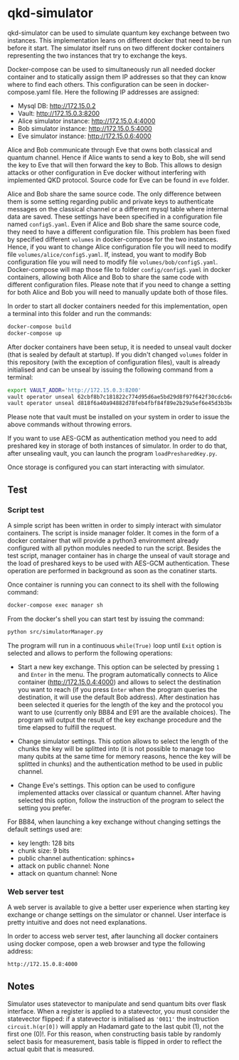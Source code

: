 # qkd-simulator

qkd-simulator can be used to simulate quantum key exchange between two instances. This implementation leans on different docker that need to be run before it start. The simulator itself runs on two different docker containers representing the two instances that try to exchange the keys.

Docker-compose can be used to simultaneously run all needed docker container and to statically assign them IP addresses so that they can know where to find each others. This configuration can be seen in docker-compose.yaml file. Here the following IP addresses are assigned:
- Mysql DB: http://172.15.0.2
- Vault: http://172.15.0.3:8200
- Alice simulator instance: http://172.15.0.4:4000
- Bob simulator instance: http://172.15.0.5:4000
- Eve simulator instance: http://172.15.0.6:4000

Alice and Bob communicate through Eve that owns both classical and quantum channel. Hence if Alice wants to send a key to Bob, she will send the key to Eve that will then forward the key to Bob. This allows to design attacks or other configuration in Eve docker without interfering with implemented QKD protocol. Source code for Eve can be found in `eve` folder.

Alice and Bob share the same source code. The only difference between them is some setting regarding public and private keys to authenticate messages on the classical channel or a different mysql table where internal data are saved. These settings have been specified in a configuration file named `configS.yaml`. Even if Alice and Bob share the same source code, they need to have a different configuration file. This problem has been fixed by specified different `volumes` in docker-compose for the two instances. Hence, if you want to change Alice configuration file you will need to modify file `volumes/alice/configS.yaml`. If, instead, you want to modify Bob configuration file you will need to modify file `volumes/bob/configS.yaml`. Docker-compose will map those file to folder `config/configS.yaml` in docker containers, allowing both Alice and Bob to share the same code with different configuration files. Please note that if you need to change a setting for both Alice and Bob you will need to manually update both of those files.

In order to start all docker containers needed for this implementation, open a terminal into this folder and run the commands:
```sh
docker-compose build
docker-compose up
```

After docker containers have been setup, it is needed to unseal vault docker (that is sealed by default at startup). If you didn't changed `volumes` folder in this repository (with the exception of configuration files), vault is already initialised and can be unseal by issuing the following command from a terminal:
```sh
export VAULT_ADDR='http://172.15.0.3:8200'
vault operator unseal 62cbf8b7c181822c774d95d6ae5bd29d8f97f642f30cdcb6cc511869447131dcf8
vault operator unseal d818f6a40a94882d78feb4fbf84f89e2b29a5ef6e45d3b3beae4dfc08a06351d63
```
Please note that vault must be installed on your system in order to issue the above commands without throwing errors.

If you want to use AES-GCM as authentication method you need to add preshared key in storage of both instances of simulator. In order to do that, after unsealing vault, you can launch the program `loadPresharedKey.py`.

Once storage is configured you can start interacting with simulator.

## Test
### Script test
A simple script has been written in order to simply interact with simulator containers. The script is inside manager folder. It comes in the form of a docker container that will provide a python3 environment already configured with all python modules needed to run the script.
Besides the test script, manager container has in charge the unseal of vault storage and the load of preshared keys to be used with AES-GCM authentication. These operation are performed in background as soon as the conatiner starts.

Once container is running you can connect to its shell with the following command:
```sh
docker-compose exec manager sh
```

From the docker's shell you can start test by issuing the command:
```sh
python src/simulatorManager.py
```
The program will run in a continuous `while(True)` loop until `Exit` option is selected and allows to perform the following operations:

- Start a new key exchange. This option can be selected by pressing `1` and `Enter` in the menu. The program automatically connects to Alice container (http://172.15.0.4:4000) and allows to select the destination you want to reach (if you press `Enter` when the program queries the destination, it will use the default Bob address). After destination has been selected it queries for the length of the key and the protocol you want to use (currently only BB84 and E91 are the available choices). The program will output the result of the key exchange procedure and the time elapsed to fulfill the request.

- Change simulator settings. This option allows to select the length of the chunks the key will be splitted into (it is not possible to manage too many qubits at the same time for memory reasons, hence the key will be splitted in chunks) and the authentication method to be used in public channel.

- Change Eve's settings. This option can be used to configure implemented attacks over classical or quantum channel. After having selected this option, follow the instruction of the program to select the setting you prefer.

For BB84, when launching a key exchange without changing settings the default settings used are:
- key length: 128 bits
- chunk size: 9 bits
- public channel authentication: sphincs+
- attack on public channel: None
- attack on quantum channel: None

### Web server test
A web server is available to give a better user experience when starting key exchange or change settings on the simulator or channel. User interface is pretty intuitive and does not need explanations.

In order to access web server test, after launching all docker containers using docker compose, open a web browser and type the following address:
```sh
http://172.15.0.8:4000
```


## Notes
Simulator uses statevector to manipulate and send quantum bits over flask interface. When a register is applied to a statevector, you must consider the statevector flipped: if a statevector is initialised as `'0011'` the instruction `circuit.h(qr[0])` will apply an Hadamard gate to the last qubit (1), not the first one (0)!. For this reason, when constructing basis table by randomly select basis for measurement, basis table is flipped in order to reflect the actual qubit that is measured.
